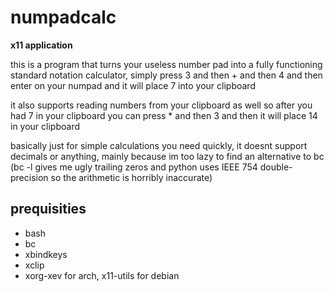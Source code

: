 # numpadcalc

**x11 application**

this is a program that turns your useless number pad into a fully functioning standard notation calculator, simply press 3 and then + and then 4 and then enter on your numpad and it will place 7 into your clipboard

it also supports reading numbers from your clipboard as well so after you had 7 in your clipboard you can press * and then 3 and then it will place 14 in your clipboard

basically just for simple calculations you need quickly, it doesnt support decimals or anything, mainly because im too lazy to find an alternative to bc (bc -l gives me ugly trailing zeros and python uses IEEE 754 double-precision so the arithmetic is horribly inaccurate)

## prequisities

- bash
- bc
- xbindkeys
- xclip
- xorg-xev for arch, x11-utils for debian